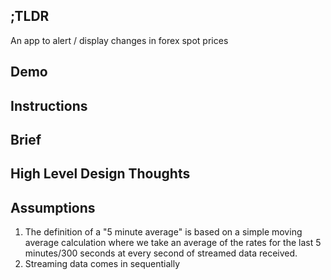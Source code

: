 ## ;TLDR

An app to alert / display changes in forex spot prices

## Demo

## Instructions

## Brief

## High Level Design Thoughts

## Assumptions

1. The definition of a "5 minute average" is based on a simple moving average calculation where we take an average of the rates for the last 5 minutes/300 seconds at every second of streamed data received.
2. Streaming data comes in sequentially
